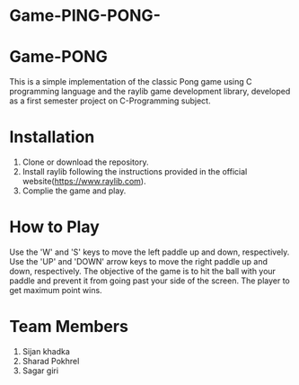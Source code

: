 # Game-PING-PONG-
# Game-PONG
This is a simple implementation of the classic Pong game using C programming language and the raylib game development library, developed as a first semester project on C-Programming subject.

# Installation
1. Clone or download the repository.
2. Install raylib following the instructions provided in the official website(https://www.raylib.com).
3. Complie the game and play.

# How to Play
Use the 'W' and 'S' keys to move the left paddle up and down, respectively. Use the 'UP' and 'DOWN' arrow keys to move the right paddle up and down, respectively. The objective of the game is to hit the ball with your paddle and prevent it from going past your side of the screen. The player to get maximum point wins.

# Team Members 
1. Sijan khadka
2. Sharad Pokhrel 
3. Sagar giri
